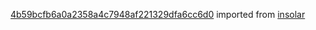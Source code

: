 [4b59bcfb6a0a2358a4c7948af221329dfa6cc6d0](https://github.com/insolar/insolar/commit/4b59bcfb6a0a2358a4c7948af221329dfa6cc6d0) imported from [insolar](https://github.com/insolar/insolar)
